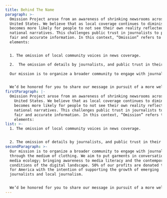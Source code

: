 ```yaml
---
title: Behind The Name
paragraph: >-
  Omission Project arose from an awareness of shrinking newsrooms across the
  United States. We believe that as local coverage continues to diminish, it
  becomes more likely for people to not see their own reality reflected in
  national narratives. This challenges public trust in journalists to provide
  fair and accurate information. In this context, “Omission” refers to two
  elements:


  1. The omission of local community voices in news coverage. 

  2.  The omission of details by journalists, and public trust in their ability to maintain integrity.
     
  Our mission is to organize a broader community to engage with journalism through the medium of clothing. We aim to put garments in conversation with media ecology; bringing awareness to media literacy and the contemporary conditions of the digital landscape. 50% of our profits are donated to Report for America with the intention of supporting the growth of emerging journalists and local journalism.


  We’d be honored for you to share our message in pursuit of a more well-informed public.
firstParagraph: |-
  Omission Project arose from an awareness of shrinking newsrooms across the
    United States. We believe that as local coverage continues to diminish, it
    becomes more likely for people to not see their own reality reflected in
    national narratives. This challenges public trust in journalists to provide
    fair and accurate information. In this context, “Omission” refers to two
    elements:
list: >-
  1. The omission of local community voices in news coverage.


  2. The omission of details by journalists, and public trust in their ability to maintain integrity.
secondParagraph: >-
  Our mission is to organize a broader community to engage with journalism
  through the medium of clothing. We aim to put garments in conversation with
  media ecology; bringing awareness to media literacy and the contemporary
  conditions of the digital landscape. 50% of our profits are donated to Report
  for America with the intention of supporting the growth of emerging
  journalists and local journalism.


  We’d be honored for you to share our message in pursuit of a more well-informed public.
---
```

